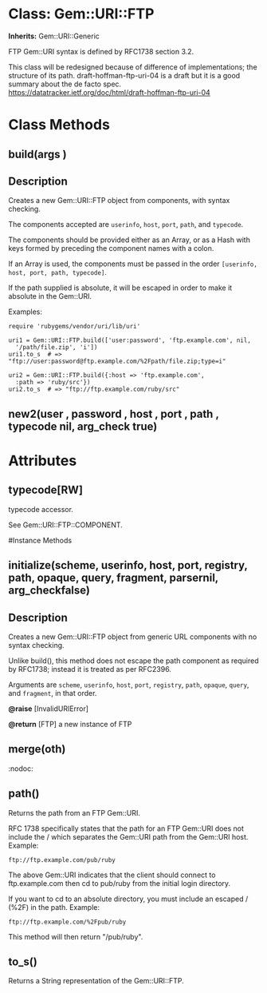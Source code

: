 # Class: Gem::URI::FTP
**Inherits:** Gem::URI::Generic
    

FTP Gem::URI syntax is defined by RFC1738 section 3.2.

This class will be redesigned because of difference of implementations; the
structure of its path. draft-hoffman-ftp-uri-04 is a draft but it is a good
summary about the de facto spec.
https://datatracker.ietf.org/doc/html/draft-hoffman-ftp-uri-04


# Class Methods
## build(args ) [](#method-c-build)
## Description

Creates a new Gem::URI::FTP object from components, with syntax checking.

The components accepted are `userinfo`, `host`, `port`, `path`, and
`typecode`.

The components should be provided either as an Array, or as a Hash with keys
formed by preceding the component names with a colon.

If an Array is used, the components must be passed in the order `[userinfo,
host, port, path, typecode]`.

If the path supplied is absolute, it will be escaped in order to make it
absolute in the Gem::URI.

Examples:

    require 'rubygems/vendor/uri/lib/uri'

    uri1 = Gem::URI::FTP.build(['user:password', 'ftp.example.com', nil,
      '/path/file.zip', 'i'])
    uri1.to_s  # => "ftp://user:password@ftp.example.com/%2Fpath/file.zip;type=i"

    uri2 = Gem::URI::FTP.build({:host => 'ftp.example.com',
      :path => 'ruby/src'})
    uri2.to_s  # => "ftp://ftp.example.com/ruby/src"
## new2(user , password , host , port , path , typecode nil, arg_check true) [](#method-c-new2)
# Attributes
## typecode[RW] [](#attribute-i-typecode)
typecode accessor.

See Gem::URI::FTP::COMPONENT.


#Instance Methods
## initialize(scheme, userinfo, host, port, registry, path, opaque, query, fragment, parsernil, arg_checkfalse) [](#method-i-initialize)
## Description

Creates a new Gem::URI::FTP object from generic URL components with no syntax
checking.

Unlike build(), this method does not escape the path component as required by
RFC1738; instead it is treated as per RFC2396.

Arguments are `scheme`, `userinfo`, `host`, `port`, `registry`, `path`,
`opaque`, `query`, and `fragment`, in that order.

**@raise** [InvalidURIError] 

**@return** [FTP] a new instance of FTP

## merge(oth) [](#method-i-merge)
:nodoc:

## path() [](#method-i-path)
Returns the path from an FTP Gem::URI.

RFC 1738 specifically states that the path for an FTP Gem::URI does not
include the / which separates the Gem::URI path from the Gem::URI host.
Example:

`ftp://ftp.example.com/pub/ruby`

The above Gem::URI indicates that the client should connect to ftp.example.com
then cd to pub/ruby from the initial login directory.

If you want to cd to an absolute directory, you must include an escaped /
(%2F) in the path. Example:

`ftp://ftp.example.com/%2Fpub/ruby`

This method will then return "/pub/ruby".

## to_s() [](#method-i-to_s)
Returns a String representation of the Gem::URI::FTP.

